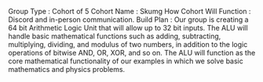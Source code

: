 Group Type : Cohort of 5
Cohort Name : Skumg
How Cohort Will Function : Discord and in-person communication.
Build Plan : Our group is creating a 64 bit Arithmetic Logic Unit that will allow up to 32 bit
inputs. The ALU will handle basic mathematical functions such as adding, subtracting,
multiplying, dividing, and modulus of two numbers, in addition to the logic operations of
bitwise AND, OR, XOR, and so on. The ALU will function as the core mathematical
functionality of our examples in which we solve basic mathematics and physics problems.
